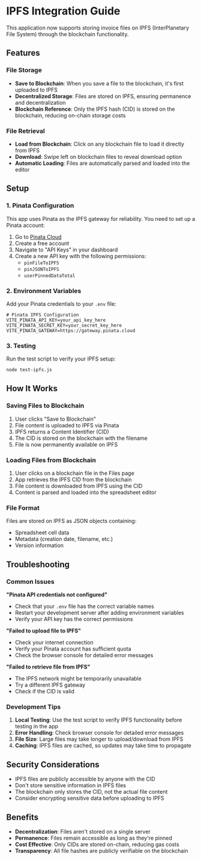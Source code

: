# IPFS Integration Guide

This application now supports storing invoice files on IPFS (InterPlanetary File System) through the blockchain functionality.

## Features

### File Storage

- **Save to Blockchain**: When you save a file to the blockchain, it's first uploaded to IPFS
- **Decentralized Storage**: Files are stored on IPFS, ensuring permanence and decentralization
- **Blockchain Reference**: Only the IPFS hash (CID) is stored on the blockchain, reducing on-chain storage costs

### File Retrieval

- **Load from Blockchain**: Click on any blockchain file to load it directly from IPFS
- **Download**: Swipe left on blockchain files to reveal download option
- **Automatic Loading**: Files are automatically parsed and loaded into the editor

## Setup

### 1. Pinata Configuration

This app uses Pinata as the IPFS gateway for reliability. You need to set up a Pinata account:

1. Go to [Pinata Cloud](https://pinata.cloud)
2. Create a free account
3. Navigate to "API Keys" in your dashboard
4. Create a new API key with the following permissions:
   - `pinFileToIPFS`
   - `pinJSONToIPFS`
   - `userPinnedDataTotal`

### 2. Environment Variables

Add your Pinata credentials to your `.env` file:

```env
# Pinata IPFS Configuration
VITE_PINATA_API_KEY=your_api_key_here
VITE_PINATA_SECRET_KEY=your_secret_key_here
VITE_PINATA_GATEWAY=https://gateway.pinata.cloud
```

### 3. Testing

Run the test script to verify your IPFS setup:

```bash
node test-ipfs.js
```

## How It Works

### Saving Files to Blockchain

1. User clicks "Save to Blockchain"
2. File content is uploaded to IPFS via Pinata
3. IPFS returns a Content Identifier (CID)
4. The CID is stored on the blockchain with the filename
5. File is now permanently available on IPFS

### Loading Files from Blockchain

1. User clicks on a blockchain file in the Files page
2. App retrieves the IPFS CID from the blockchain
3. File content is downloaded from IPFS using the CID
4. Content is parsed and loaded into the spreadsheet editor

### File Format

Files are stored on IPFS as JSON objects containing:

- Spreadsheet cell data
- Metadata (creation date, filename, etc.)
- Version information

## Troubleshooting

### Common Issues

**"Pinata API credentials not configured"**

- Check that your `.env` file has the correct variable names
- Restart your development server after adding environment variables
- Verify your API key has the correct permissions

**"Failed to upload file to IPFS"**

- Check your internet connection
- Verify your Pinata account has sufficient quota
- Check the browser console for detailed error messages

**"Failed to retrieve file from IPFS"**

- The IPFS network might be temporarily unavailable
- Try a different IPFS gateway
- Check if the CID is valid

### Development Tips

1. **Local Testing**: Use the test script to verify IPFS functionality before testing in the app
2. **Error Handling**: Check browser console for detailed error messages
3. **File Size**: Large files may take longer to upload/download from IPFS
4. **Caching**: IPFS files are cached, so updates may take time to propagate

## Security Considerations

- IPFS files are publicly accessible by anyone with the CID
- Don't store sensitive information in IPFS files
- The blockchain only stores the CID, not the actual file content
- Consider encrypting sensitive data before uploading to IPFS

## Benefits

- **Decentralization**: Files aren't stored on a single server
- **Permanence**: Files remain accessible as long as they're pinned
- **Cost Effective**: Only CIDs are stored on-chain, reducing gas costs
- **Transparency**: All file hashes are publicly verifiable on the blockchain
